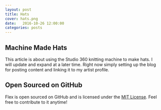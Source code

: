 ```yaml
---
layout: post
title: Hats
cover: hats.png
date:   2016-10-26 12:00:00
categories: posts
---
```


## Machine Made Hats

This article is about using the Studio 360 knitting machine to make hats. 
I will update and expand at a later time. Right now simply setting up 
the blog for posting content and linking it to my artist profile. 


## Open Sourced on GitHub

Flex is open sourced on GitHub 
and is licensed under the [MIT License](http://opensource.org/licenses/MIT).
 Feel free to contribute to it anytime!
